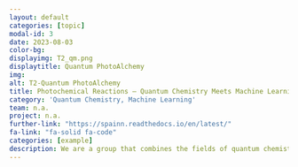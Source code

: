 ```yaml
---
layout: default
categories: [topic]
modal-id: 3
date: 2023-08-03
color-bg: 
displayimg: T2_qm.png
displaytitle: Quantum PhotoAlchemy
img: 
alt: T2-Quantum PhotoAlchemy
title: Photochemical Reactions – Quantum Chemistry Meets Machine Learning
category: 'Quantum Chemistry, Machine Learning'
team: n.a.
project: n.a.
further-link: "https://spainn.readthedocs.io/en/latest/"
fa-link: "fa-solid fa-code"
categories: [example]
description: We are a group that combines the fields of quantum chemistry and machine learning to explore the mechanisms behind photochemical reactions. Our aim is to understand the unique reactivities and selectivities that arise upon photoexcitation of molecules. We use TD-DFT and MCSCF calculations, as well as non-adiabatic molecular dynamics simulations, to investigate these mechanisms. Our work involves independent research and collaborations with partners worldwide. 
---
```

